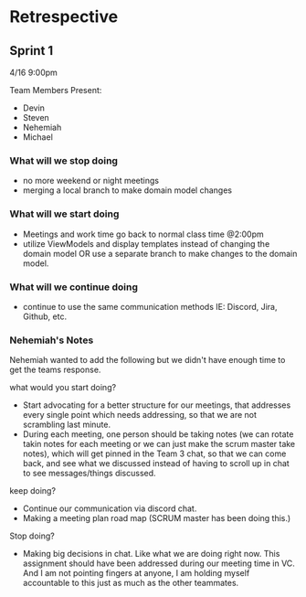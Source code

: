 # Retrespective

## Sprint 1

4/16 9:00pm

Team Members Present:

- Devin
- Steven
- Nehemiah
- Michael

### What will we stop doing

- no more weekend or night meetings
- merging a local branch to make domain model changes

### What will we start doing

- Meetings and work time go back to normal class time @2:00pm
- utilize ViewModels and display templates instead of changing the domain model OR use a separate branch to make changes to the domain model.

### What will we continue doing

- continue to use the same communication methods IE: Discord, Jira, Github, etc.

### Nehemiah's Notes

Nehemiah wanted to add the following but we didn't have enough time to get the teams response.

what would you start doing?

- Start advocating for a better structure for our meetings, that addresses every single point which needs addressing, so that we are not scrambling last minute. 
- During each meeting, one person should be taking notes (we can rotate takin notes for each meeting or we can just make the scrum master take notes), which will get pinned in the Team 3 chat, so that we can come back, and see what we discussed instead of having to scroll up in chat to see messages/things discussed.

keep doing?

- Continue our communication via discord chat.
- Making a meeting plan road map (SCRUM master has been doing this.)

Stop doing?

- Making big decisions in chat. Like what we are doing right now. This assignment should have been addressed during our meeting time in VC. And I am not pointing fingers at anyone, I am holding myself accountable to this just as much as the other teammates.